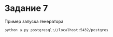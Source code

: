
# Задание 7

Пример запуска генератора
``` bash
python a.py postgresql://localhost:5432/postgres
```
